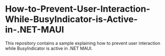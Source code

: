 # How-to-Prevent-User-Interaction-While-BusyIndicator-is-Active-in-.NET-MAUI
This repository contains a sample explaining how to prevent user interaction while BusyIndicator is active in .NET MAUI.
